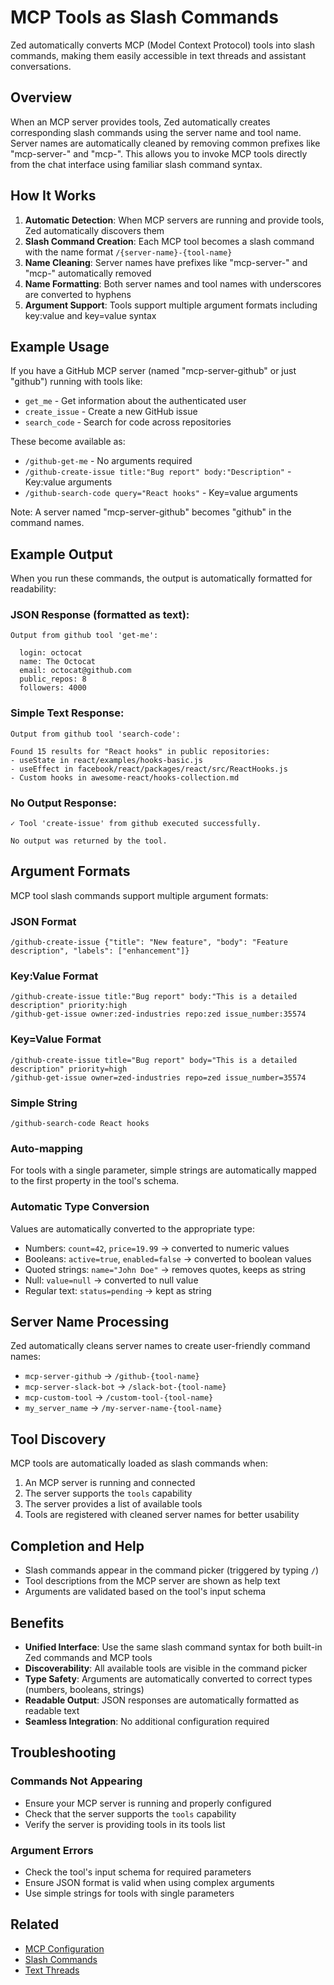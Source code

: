 # MCP Tools as Slash Commands

Zed automatically converts MCP (Model Context Protocol) tools into slash commands, making them easily accessible in text threads and assistant conversations.

## Overview

When an MCP server provides tools, Zed automatically creates corresponding slash commands using the server name and tool name. Server names are automatically cleaned by removing common prefixes like "mcp-server-" and "mcp-". This allows you to invoke MCP tools directly from the chat interface using familiar slash command syntax.

## How It Works

1. **Automatic Detection**: When MCP servers are running and provide tools, Zed automatically discovers them
2. **Slash Command Creation**: Each MCP tool becomes a slash command with the name format `/{server-name}-{tool-name}`
3. **Name Cleaning**: Server names have prefixes like "mcp-server-" and "mcp-" automatically removed
4. **Name Formatting**: Both server names and tool names with underscores are converted to hyphens
5. **Argument Support**: Tools support multiple argument formats including key:value and key=value syntax

## Example Usage

If you have a GitHub MCP server (named "mcp-server-github" or just "github") running with tools like:
- `get_me` - Get information about the authenticated user
- `create_issue` - Create a new GitHub issue
- `search_code` - Search for code across repositories

These become available as:
- `/github-get-me` - No arguments required
- `/github-create-issue title:"Bug report" body:"Description"` - Key:value arguments
- `/github-search-code query="React hooks"` - Key=value arguments

Note: A server named "mcp-server-github" becomes "github" in the command names.

## Example Output

When you run these commands, the output is automatically formatted for readability:

### JSON Response (formatted as text):
```
Output from github tool 'get-me':

  login: octocat
  name: The Octocat
  email: octocat@github.com
  public_repos: 8
  followers: 4000
```

### Simple Text Response:
```
Output from github tool 'search-code':

Found 15 results for "React hooks" in public repositories:
- useState in react/examples/hooks-basic.js
- useEffect in facebook/react/packages/react/src/ReactHooks.js
- Custom hooks in awesome-react/hooks-collection.md
```

### No Output Response:
```
✓ Tool 'create-issue' from github executed successfully.

No output was returned by the tool.
```

## Argument Formats

MCP tool slash commands support multiple argument formats:

### JSON Format
```
/github-create-issue {"title": "New feature", "body": "Feature description", "labels": ["enhancement"]}
```

### Key:Value Format
```
/github-create-issue title:"Bug report" body:"This is a detailed description" priority:high
/github-get-issue owner:zed-industries repo:zed issue_number:35574
```

### Key=Value Format
```
/github-create-issue title="Bug report" body="This is a detailed description" priority=high
/github-get-issue owner=zed-industries repo=zed issue_number=35574
```

### Simple String
```
/github-search-code React hooks
```

### Auto-mapping
For tools with a single parameter, simple strings are automatically mapped to the first property in the tool's schema.

### Automatic Type Conversion
Values are automatically converted to the appropriate type:
- Numbers: `count=42`, `price=19.99` → converted to numeric values
- Booleans: `active=true`, `enabled=false` → converted to boolean values
- Quoted strings: `name="John Doe"` → removes quotes, keeps as string
- Null: `value=null` → converted to null value
- Regular text: `status=pending` → kept as string

## Server Name Processing

Zed automatically cleans server names to create user-friendly command names:

- `mcp-server-github` → `/github-{tool-name}`
- `mcp-server-slack-bot` → `/slack-bot-{tool-name}`
- `mcp-custom-tool` → `/custom-tool-{tool-name}`
- `my_server_name` → `/my-server-name-{tool-name}`

## Tool Discovery

MCP tools are automatically loaded as slash commands when:
1. An MCP server is running and connected
2. The server supports the `tools` capability  
3. The server provides a list of available tools
4. Tools are registered with cleaned server names for better usability

## Completion and Help

- Slash commands appear in the command picker (triggered by typing `/`)
- Tool descriptions from the MCP server are shown as help text
- Arguments are validated based on the tool's input schema

## Benefits

- **Unified Interface**: Use the same slash command syntax for both built-in Zed commands and MCP tools
- **Discoverability**: All available tools are visible in the command picker
- **Type Safety**: Arguments are automatically converted to correct types (numbers, booleans, strings)
- **Readable Output**: JSON responses are automatically formatted as readable text
- **Seamless Integration**: No additional configuration required

## Troubleshooting

### Commands Not Appearing
- Ensure your MCP server is running and properly configured
- Check that the server supports the `tools` capability
- Verify the server is providing tools in its tools list

### Argument Errors
- Check the tool's input schema for required parameters
- Ensure JSON format is valid when using complex arguments
- Use simple strings for tools with single parameters

## Related

- [MCP Configuration](./mcp.md)
- [Slash Commands](../assistant/slash-commands.md)
- [Text Threads](../text-threads.md)
